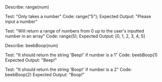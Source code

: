 Describe: range(num)

Test: "Only takes a number"
Code: range("5");
Expected Output: "Please input a number"

Test: "Will return a range of numbers from 0 up to the user's inputted number in an array"
Code: range(5);
Expected Output: [0, 1, 2, 3, 4, 5]

Describe: beebBoop(num)

Test: "It should return the string 'Beep!' if number is a 1"
Code: beebBoop(1)
Expected Output: "Beep!"

Test: "It should return the string 'Boop!' if number is a 2"
Code: beebBoop(2)
Expected Output: "Boop!"